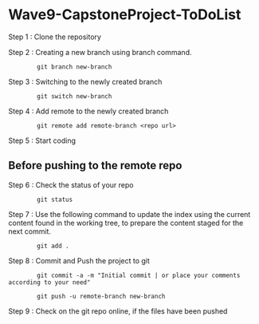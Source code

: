 # Wave9-CapstoneProject-ToDoList

Step 1 : Clone the repository

Step 2 : Creating a new branch using branch command.
            
            git branch new-branch
            
Step 3 : Switching to the newly created branch

            git switch new-branch

Step 4 : Add remote to the newly created branch
        
            git remote add remote-branch <repo url>

Step 5 : Start coding

Before pushing to the remote repo
---------------------------------
Step 6 : Check the status of your repo

            git status

Step 7 : Use the following command to update the index using the current content found in the working tree, to prepare the content staged for the next commit.

            git add .

Step 8 : Commit and Push the project to git

            git commit -a -m "Initial commit | or place your comments according to your need"

            git push -u remote-branch new-branch

Step 9 : Check on the git repo online, if the files have been pushed
        
